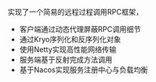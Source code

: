 实现了一个简易的远程过程调用RPC框架，

- 客户端通过动态代理屏蔽RPC调用细节
- 通过Kryo序列化和反序列化对象
- 使用Netty实现高性能网络传输
- 服务端基于反射完成方法调用
- 基于Nacos实现服务注册中心与负载均衡